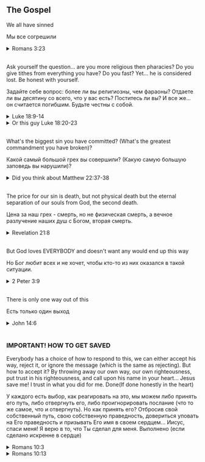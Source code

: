 ## The Gospel

We all have sinned

Мы все согрешили

<details>
<summary>Romans 3:23</summary>

[English](https://www.biblegateway.com/passage/?search=Romans+3%3A23&version=KJV)  

[Russian](https://www.biblegateway.com/passage/?search=Romans+10%3A13&version=RUSV)   

[Polish](https://www.biblegateway.com/passage/?search=Romans+3%3A23&version=UBG)    

</details>

<br>

Ask yourself the question... are you more religious then pharacies? Do you give tithes from everything you have? Do you fast? Yet... he is considered lost. Be honest with yourself.

Задайте себе вопрос: более ли вы религиозны, чем фараоны? Отдаете ли вы десятину со всего, что у вас есть? Поститесь ли вы? И все же... он считается погибшим. Будьте честны с собой.


<details>
<summary>Luke 18:9-14</summary>

[English](https://www.biblegateway.com/passage/?search=Luke+18%3A9-14&version=KJV)  

[Russian](https://www.biblegateway.com/passage/?search=Luke+18%3A9-14&version=RUSV)   

[Polish](https://www.biblegateway.com/passage/?search=Luke+18%3A9-14&version=UBG)    

</details>

<details>
<summary>Or this guy Luke 18:20-23</summary>

[English](https://www.biblegateway.com/passage/?search=Luke+18%3A20-23&version=KJV)  

[Russian](https://www.biblegateway.com/passage/?search=Luke+18%3A20-23&version=RUSV)   

[Polish](https://www.biblegateway.com/passage/?search=Luke+18%3A20-23&version=UBG)    

</details>

<br>

What's the biggest sin you have committed? (What's the greatest commandment you have broken)?


Какой самый большой грех вы совершили? (Какую самую большую заповедь вы нарушили)?

<details>
<summary>Did you think about Matthew 22:37-38</summary>

[English](https://www.biblegateway.com/passage/?search=Matthew+22%3A37-38&version=KJV)  

[Russian](https://www.biblegateway.com/passage/?search=Matthew+22%3A37-38&version=RUSV)   

[Polish](https://www.biblegateway.com/passage/?search=Matthew+22%3A37-38&version=UBG)    

</details>


<br>

The price for our sin is death, but not physical death but 
the eternal separation of our souls from God, the second death.

Цена за наш грех - смерть, но не физическая смерть, а вечное разлучение наших душ с Богом, вторая смерть.

<details>
<summary>Revelation 21:8</summary>

[English](https://www.biblegateway.com/passage/?search=Revelation+21%3A8&version=KJV)  

[Russian](https://www.biblegateway.com/passage/?search=Revelation+21%3A8&version=RUSV)   

[Polish](https://www.biblegateway.com/passage/?search=Revelation+21%3A8&version=UBG)    

</details>

<br>

But God loves EVERYBODY and doesn't want any would end up this way

Но Бог любит всех и не хочет, чтобы кто-то из них оказался в такой ситуации.

<details>
<summary>2 Peter 3:9</summary>

[English](https://www.biblegateway.com/passage/?search=2+Peter+3%3A9&version=KJV)  

[Russian](https://www.biblegateway.com/passage/?search=2+Peter+3%3A9&version=RUSV)   

[Polish](https://www.biblegateway.com/passage/?search=2+Peter+3%3A9&version=UBG)    

</details>


<br>

There is only one way out of this

Есть только один выход

<details>
<summary>John 14:6</summary>

[English](https://www.biblegateway.com/passage/?search=John+14%3A6&version=KJV)  

[Russian](https://www.biblegateway.com/passage/?search=John+14%3A6&version=RUSV)   

[Polish](https://www.biblegateway.com/passage/?search=John+14%3A6&version=UBG)    

</details>

<br>

### IMPORTANT! HOW TO GET SAVED

Everybody has a choice of how to respond to this, we can 
either accept his way, reject it, or ignore the message
(which is the same as rejecting). 
But how to accept it?
By throwing away our own way, our own righteousness, put 
trust in his righteousness, and call upon his name in your 
heart... Jesus save me! I trust in what you did for me. Done(If done honestly in the heart)

У каждого есть выбор, как реагировать на это, мы можем 
либо принять его путь, либо отвергнуть его, либо проигнорировать послание
(что то же самое, что и отвергнуть). 
Но как принять его?
Отбросив свой собственный путь, свою собственную праведность, довериться 
уповать на Его праведность и призывать Его имя в своем 
сердцем... Иисус, спаси меня! Я верю в то, что Ты сделал для меня. Выполнено (если сделано искренне в сердце)

<details>
<summary>Romans 10:3</summary>

[English](https://www.biblegateway.com/passage/?search=Romans+10%3A3&version=KJV)  

[Russian](https://www.biblegateway.com/passage/?search=Romans+10%3A3&version=RUSV)   

[Polish](https://www.biblegateway.com/passage/?search=Romans+10%3A3&version=UBG)    

</details>

<details>
<summary>Romans 10:13</summary>

[English](https://www.biblegateway.com/passage/?search=Romans+10%3A13&version=KJV)  

[Russian](https://www.biblegateway.com/passage/?search=Romans+10%3A13&version=RUSV)   

[Polish](https://www.biblegateway.com/passage/?search=Romans+10%3A13&version=UBG)    

</details>